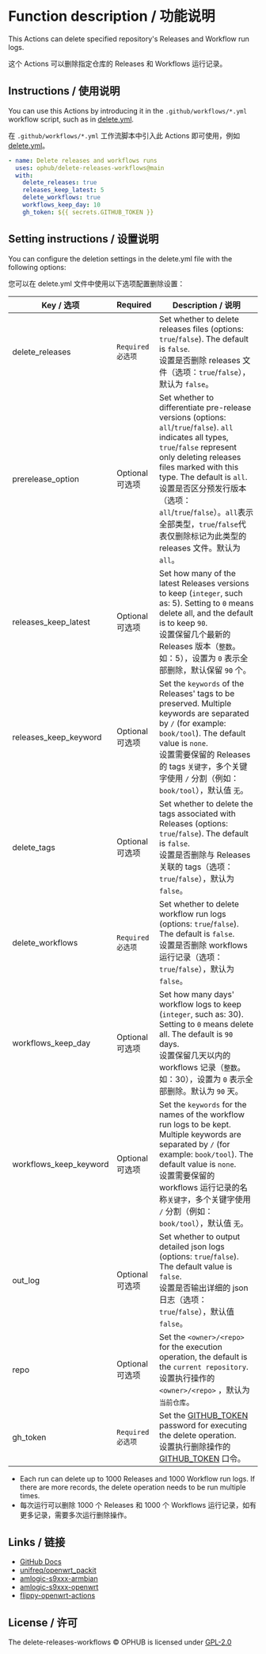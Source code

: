 # Function description / 功能说明

This Actions can delete specified repository's Releases and Workflow run logs.

这个 Actions 可以删除指定仓库的 Releases 和 Workflows 运行记录。

## Instructions / 使用说明

You can use this Actions by introducing it in the `.github/workflows/*.yml` workflow script, such as in [delete.yml](https://github.com/ophub/amlogic-s9xxx-armbian/blob/main/.github/workflows/delete-older-releases-workflows.yml).

在 `.github/workflows/*.yml` 工作流脚本中引入此 Actions 即可使用，例如 [delete.yml](https://github.com/ophub/amlogic-s9xxx-armbian/blob/main/.github/workflows/delete-older-releases-workflows.yml)。

```yaml
- name: Delete releases and workflows runs
  uses: ophub/delete-releases-workflows@main
  with:
    delete_releases: true
    releases_keep_latest: 5
    delete_workflows: true
    workflows_keep_day: 10
    gh_token: ${{ secrets.GITHUB_TOKEN }}
```

## Setting instructions / 设置说明

You can configure the deletion settings in the delete.yml file with the following options:

您可以在 delete.yml 文件中使用以下选项配置删除设置：

| Key / 选项               | Required   | Description / 说明                       |
| ----------------------- | ---------- | ---------------------------------------- |
| delete_releases         | `Required`<br />`必选项` | Set whether to delete releases files (options: `true`/`false`). The default is `false`.<br />设置是否删除 releases 文件（选项：`true`/`false`），默认为 `false`。 |
| prerelease_option       | Optional<br />可选项 | Set whether to differentiate pre-release versions (options: `all`/`true`/`false`). `all` indicates all types, `true`/`false` represent only deleting releases files marked with this type. The default is `all`.<br />设置是否区分预发行版本（选项：`all`/`true`/`false`）。`all`表示全部类型，`true`/`false`代表仅删除标记为此类型的 releases 文件。默认为 `all`。 |
| releases_keep_latest    | Optional<br />可选项 | Set how many of the latest Releases versions to keep (`integer`, such as: 5). Setting to `0` means delete all, and the default is to keep `90`.<br />设置保留几个最新的 Releases 版本（`整数`。如：5），设置为 `0` 表示全部删除，默认保留 `90` 个。 |
| releases_keep_keyword   | Optional<br />可选项   | Set the `keywords` of the Releases' tags to be preserved. Multiple keywords are separated by `/` (for example: `book/tool`). The default value is `none`.<br />设置需要保留的 Releases 的 tags `关键字`，多个关键字使用 `/` 分割（例如：`book/tool`），默认值 `无`。 |
| delete_tags             | Optional<br />可选项   | Set whether to delete the tags associated with Releases (options: `true`/`false`). The default is `false`.<br />设置是否删除与 Releases 关联的 tags（选项：`true`/`false`），默认为 `false`。 |
| delete_workflows        | `Required`<br />`必选项` | Set whether to delete workflow run logs (options: `true`/`false`). The default is `false`.<br />设置是否删除 workflows 运行记录（选项：`true`/`false`），默认为 `false`。 |
| workflows_keep_day      | Optional<br />可选项 | Set how many days' workflow logs to keep (`integer`, such as: 30). Setting to `0` means delete all. The default is `90` days.<br />设置保留几天以内的 workflows 记录（`整数`。如：30），设置为 `0` 表示全部删除。默认为 `90` 天。 |
| workflows_keep_keyword  | Optional<br />可选项   | Set the `keywords` for the names of the workflow run logs to be kept. Multiple keywords are separated by `/` (for example: `book/tool`). The default value is `none`.<br />设置需要保留的 workflows 运行记录的名称`关键字`，多个关键字使用 `/` 分割（例如：`book/tool`），默认值 `无`。 |
| out_log                 | Optional<br />可选项   | Set whether to output detailed json logs (options: `true`/`false`). The default value is `false`.<br />设置是否输出详细的 json 日志（选项：`true`/`false`），默认值 `false`。 |
| repo                    | Optional<br />可选项   | Set the `<owner>/<repo>` for the execution operation, the default is the `current repository`.<br />设置执行操作的 `<owner>/<repo>` ，默认为`当前仓库`。 |
| gh_token                | `Required`<br />`必选项` | Set the [GITHUB_TOKEN](https://docs.github.com/en/actions/security-guides/automatic-token-authentication) password for executing the delete operation.<br />设置执行删除操作的 [GITHUB_TOKEN](https://docs.github.com/zh/actions/security-guides/automatic-token-authentication#about-the-github_token-secret) 口令。 |

- Each run can delete up to 1000 Releases and 1000 Workflow run logs. If there are more records, the delete operation needs to be run multiple times.
- 每次运行可以删除 1000 个 Releases 和 1000 个 Workflows 运行记录，如有更多记录，需要多次运行删除操作。

## Links / 链接

- [GitHub Docs](https://docs.github.com/en/rest/releases/releases?list-releases)
- [unifreq/openwrt_packit](https://github.com/unifreq/openwrt_packit)
- [amlogic-s9xxx-armbian](https://github.com/ophub/amlogic-s9xxx-armbian)
- [amlogic-s9xxx-openwrt](https://github.com/ophub/amlogic-s9xxx-openwrt)
- [flippy-openwrt-actions](https://github.com/ophub/flippy-openwrt-actions)

## License / 许可

The delete-releases-workflows © OPHUB is licensed under [GPL-2.0](https://github.com/ophub/delete-releases-workflows/blob/main/LICENSE)
